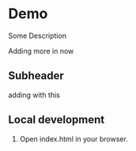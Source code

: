 # Demo 

Some Description

Adding more in now

## Subheader

adding with this

## Local development

1. Open index.html in your browser.
